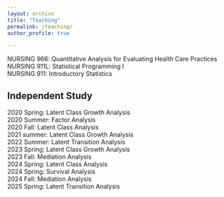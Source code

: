 ```yaml
---
layout: archive
title: "Teaching"
permalink: /teaching/
author_profile: true

---
```


NURSING 966: Quantitative Analysis for Evaluating Health Care Practices<br>
NURSING 911L: Statistical Programming I<br>
NURSING 911: Introductory Statistics<br>
      
Independent Study
-----

2020 Spring: Latent Class Growth Analysis<br>
2020 Summer: Factor Analysis<br>
2020 Fall: Latent Class Analysis<br>
2021 summer: Latent Class Growth Analysis<br>
2022 Summer: Latent Transition Analysis<br>
2023 Spring: Latent Class Growth Analysis<br>
2023 Fall: Mediation Analysis<br>
2024 Spring: Latent Class Analysis<br>
2024 Spring: Survival Analysis<br>
2024 Fall: Mediation Analysis<br>
2025 Spring: Latent Transition Analysis<br>